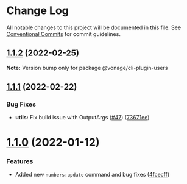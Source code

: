 # Change Log

All notable changes to this project will be documented in this file.
See [Conventional Commits](https://conventionalcommits.org) for commit guidelines.

## [1.1.2](https://github.com/Vonage/vonage-cli/compare/@vonage/cli-plugin-users@1.1.1...@vonage/cli-plugin-users@1.1.2) (2022-02-25)

**Note:** Version bump only for package @vonage/cli-plugin-users





## [1.1.1](https://github.com/Vonage/vonage-cli/compare/@vonage/cli-plugin-users@1.1.0...@vonage/cli-plugin-users@1.1.1) (2022-02-22)


### Bug Fixes

* **utils:** Fix build issue with OutputArgs ([#47](https://github.com/Vonage/vonage-cli/issues/47)) ([73671ee](https://github.com/Vonage/vonage-cli/commit/73671eecccddf2be6eb8cbf992b402895ae1b40c))





# [1.1.0](https://github.com/Vonage/vonage-cli/compare/@vonage/cli-plugin-users@1.0.0...@vonage/cli-plugin-users@1.1.0) (2022-01-12)


### Features

* Added new `numbers:update` command and bug fixes ([4fcecff](https://github.com/Vonage/vonage-cli/commit/4fcecffc5fc11ef43f131393805f8c80f59b4d00))
